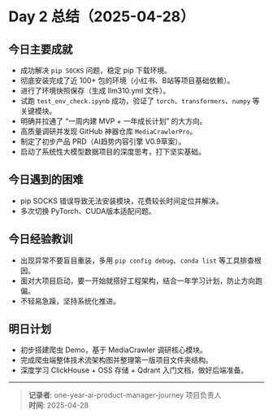 # Day 2 总结（2025-04-28）

## 今日主要成就
- 成功解决 `pip SOCKS` 问题，稳定 pip 下载环境。
- 彻底安装完成了近 100+ 包的环境（小红书、B站等项目基础依赖）。
- 进行了环境快照保存（生成 llm310.yml 文件）。
- 试跑 `test_env_check.ipynb` 成功，验证了 `torch`、`transformers`、`numpy` 等关键模块。
- 明确并拉通了 “一周内建 MVP + 一年成长计划” 的大方向。
- 高质量调研并发现 GitHub 神器仓库 `MediaCrawlerPro`。
- 制定了初步产品 PRD（AI趋势内容引擎 V0.9草案）。
- 启动了系统性大模型数据项目的深度思考，打下坚实基础。

## 今日遇到的困难
- pip SOCKS 错误导致无法安装模块，花费较长时间定位并解决。
- 多次切换 PyTorch、CUDA版本适配问题。

## 今日经验教训
- 出现异常不要盲目重装，多用 `pip config debug`、`conda list` 等工具排查根因。
- 面对大项目启动，要一开始就搭好工程架构，结合一年学习计划，防止方向跑偏。
- 不轻易急躁，坚持系统化推进。

## 明日计划
- 初步搭建爬虫 Demo，基于 MediaCrawler 调研核心模块。
- 完成爬虫端整体技术流架构图并整理第一版项目文件夹结构。
- 深度学习 ClickHouse + OSS 存储 + Qdrant 入门文档，做好后端准备。

---

> **记录者**: one-year-ai-product-manager-journey 项目负责人  
> **时间**: 2025-04-28
